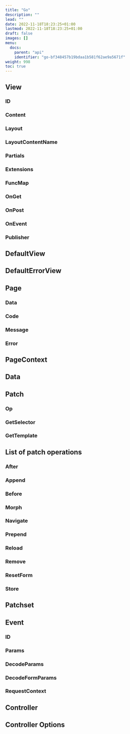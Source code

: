 ```yaml
---
title: "Go"
description: ""
lead: ""
date: 2022-11-18T18:23:25+01:00
lastmod: 2022-11-18T18:23:25+01:00
draft: false
images: []
menu:
  docs:
    parent: "api"
    identifier: "go-bf348457b19bdaa1b581f62ae9a5671f"
weight: 998
toc: true
---
```



## View
### ID
### Content
### Layout
### LayoutContentName
### Partials
### Extensions
### FuncMap
### OnGet
### OnPost
### OnEvent
### Publisher
## DefaultView
## DefaultErrorView
## Page
### Data
### Code
### Message
### Error
## PageContext
## Data
## Patch
### Op
### GetSelector
### GetTemplate
## List of patch operations
### After
### Append
### Before
### Morph
### Navigate
### Prepend
### Reload
### Remove
### ResetForm
### Store
## Patchset
## Event
### ID
### Params
### DecodeParams
### DecodeFormParams
### RequestContext
## Controller
## Controller Options

